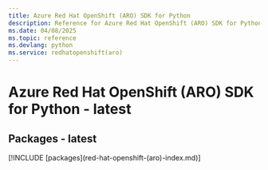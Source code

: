 ```yaml
---
title: Azure Red Hat OpenShift (ARO) SDK for Python
description: Reference for Azure Red Hat OpenShift (ARO) SDK for Python
ms.date: 04/08/2025
ms.topic: reference
ms.devlang: python
ms.service: redhatopenshift(aro)
---
```

# Azure Red Hat OpenShift (ARO) SDK for Python - latest
## Packages - latest
[!INCLUDE [packages](red-hat-openshift-(aro\)-index.md)]